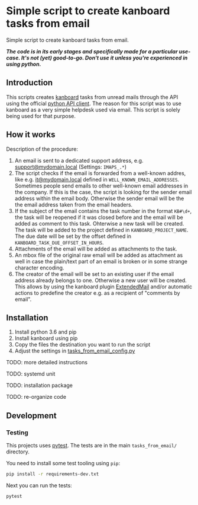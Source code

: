 # Simple script to create kanboard tasks from email
Simple script to create kanboard tasks from email.

___The code is in its early stages and specifically made for a particular use-case. It's not (yet) good-to-go. Don't use it unless you're experienced in using python.___


## Introduction
This scripts creates [kanboard](https://kanboard.org/) tasks from unread mails through the API using the official [python API client](https://github.com/kanboard/python-api-client). The reason for this script was to use kanboard as a very simple helpdesk used via email. This script is solely being used for that purpose.


## How it works
Description of the procedure:
1. An email is sent to a dedicated support address, e.g. support@mydomain.local (Settings: ```IMAPS_.*```)
2. The script checks if the email is forwarded from a well-known addres, like e.g. it@mydomain.local defined in ```WELL_KNOWN_EMAIL_ADDRESSES```. Sometimes people send emails to other well-known email addresses in the company. If this is the case, the script is looking for the sender email address within the email body. Otherwise the sender email will be the the email address taken from the email headers.
3. If the subject of the email contains the task number in the format ```KB#\d+```, the task will be reopened if it was closed before and the email will be added as comment to this task. Ohterwise a new task will be created. The task will be added to the project defined in ```KANBOARD_PROJECT_NAME```. The due date will be set by the offset defined in ```KANBOARD_TASK_DUE_OFFSET_IN_HOURS```.
4. Attachments of the email will be added as attachments to the task.
5. An mbox file of the original raw email will be added as attachment as well in case the plain/text part of an email is broken or in some strange character encoding.
6. The creator of the email will be set to an existing user if the email address already belongs to one. Otherwise a new user will be created. This allows by using the kanboard plugin [ExtendedMail](https://github.com/atcomputing/kanboard-ExtendedMail) and/or automatic actions to predefine the creator e.g. as a recipient of "comments by email".


## Installation
1. Install python 3.6 and pip
2. Install kanboard using pip
3. Copy the files the destination you want to run the script
4. Adjust the settings in [tasks_from_email_config.py](https://github.com/radiorabe/kanboard-tasks-from-email/blob/master/tasks_from_email/tasks_from_email_config.py)

TODO: more detailed instructions

TODO: systemd unit

TODO: installation package

TODO: re-organize code

## Development

### Testing

This projects uses [pytest](https://pytest.org). The tests are in the main `tasks_from_email/` directory.

You need to install some test tooling using `pip`:

```bash
pip install -r requirements-dev.txt
```

Next you can run the tests:

```bash
pytest
```
